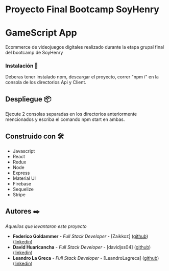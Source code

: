 # Proyecto Final Bootcamp SoyHenry

# GameScript App

Ecommerce de videojuegos digitales realizado durante la etapa grupal final del bootcamp de SoyHenry

### Instalación 🔧

Deberas tener instalado npm, descargar el proyecto, correr "npm i" en la consola de los directorios Api y Client.

## Despliegue 📦

Ejecute 2 consolas separadas en los directorios anteriormente mencionados y escriba el comando npm start en ambas.

## Construido con 🛠️

* Javascript  
* React  
* Redux  
* Node  
* Express  
* Material UI  
* Firebase  
* Sequelize  
* Stripe  

## Autores ✒️

_Aquellos que levantaron este proyecto_

* **Federico Goldammer** - *Full Stack Developer* - [Zaikkoz] ([github](https://github.com/Zaikkoz)) ([linkedin](https://www.linkedin.com/in/federico-goldammer-084196232/))
* **David Huaricancha** - *Full Stack Developer* - [davidjss04] ([github](https://github.com/davidjss04)) ([linkedin](https://www.linkedin.com/in/davidjss04/))
* **Leandro La Greca** - *Full Stack Developer* - [LeandroLagreca] ([github](https://github.com/LeandroLagreca)) ([linkedin](https://www.linkedin.com/in/leandro-la-greca-7582ab240/))
